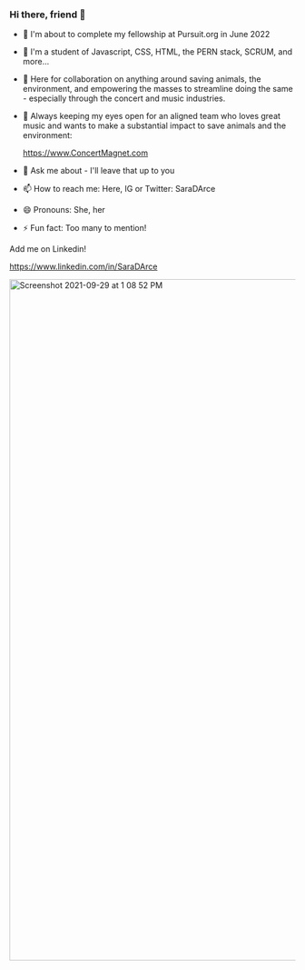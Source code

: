 ### Hi there, friend 👋

- 🔭 I'm about to complete my fellowship at Pursuit.org in June 2022
- 🌱 I'm a student of Javascript, CSS, HTML, the PERN stack, SCRUM, and more...
- 👯 Here for collaboration on anything around saving animals, the environment, and empowering the masses to streamline doing the same - especially through      the concert and music industries.
- 🤔 Always keeping my eyes open for an aligned team who loves great music and wants to make a substantial impact to save animals and the environment:          
  
  https://www.ConcertMagnet.com
  
- 💬 Ask me about - I'll leave that up to you
- 📫 How to reach me: Here, IG or Twitter: SaraDArce
- 😄 Pronouns: She, her
- ⚡ Fun fact: Too many to mention!


Add me on Linkedin!

https://www.linkedin.com/in/SaraDArce








<img width="1199" alt="Screenshot 2021-09-29 at 1 08 52 PM" src="https://user-images.githubusercontent.com/1423883/135316463-1498ff11-8c88-4f8c-bc6a-9b6811dda417.png">
